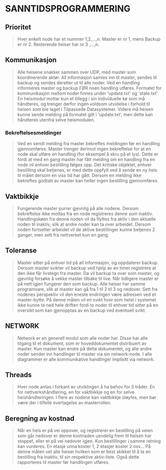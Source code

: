 # SANNTIDSPROGRAMMERING

## Prioritet

>Hver enkelt node har et nummer 1,2,...,n. Master er nr 1, mens Backup er nr 2. Resterende heiser har nr 3 ,...,n.

## Kommunikasjon
>Alle heisene snakker sammen over UDP, med master som koordinerende aktør. All informasjon samles inn til master, sendes til backup og sendes deretter ut til alle noder. Ved en handling informeres master og backup FØR noen handling utføres. Formatet for kommunikasjon mellom noder finnes under 'update.txt' og 'state.txt'. En heismodul mottar kun et tillegg i sin individuelle kø som må håndteres, og trenger derfor ingen voldsom utvidelse i forhold til heisen som ble laget i Tilpassede Datasystemer. Videre må heisen kunne sende melding på formatet gitt i 'update.txt', men dette kan håndteres utenfra selve heismodulen.

### Bekreftelsesmeldinger
>Ved en sendt melding fra master bekreftes meldingen før en handling gjennomføres. Master trenger derimot ingen bekreftelse for at en node skal utføre en handling (for eksempel å skru på et lys). Dette er fordi at med en gang master har fått melding om en handling fra en node vil enhver bestilling følges opp. Det kritiske objektet, enhver bestilling skal betjenes, er med dette oppfylt ved å sende en ny heis til målet dersom en viss tid har gått. Dersom en melding ikke bekreftes godtatt av master kan heller ingen bestilling gjennomføres.

## Vaktbikkje
> Fungerende master purrer gjevnlig på alle nodene. Dersom bekreftelse ikke mottas fra en node registreres denne som inaktiv. Handlingskøen fra denne noden vil da flyttes fra aktiv i den aktuelle noden til inaktiv, slik at andre noder kan ta over arbeidet. Dersom noden fortsetter arbeidet vil de aktive bestillinger kunne betjenes 2 ganger, men sett fra nettverket kun en gang.

## Toleranse
> Master sitter på enhver tid på all informasjon, og oppdaterer backup. Dersom master svikter vil backup ved hjelp av en timer registrere at den ikke får livstegn fra master. Da vil backup ta over som master, og gjevnlig forsøke å vekke master tilbake til live. Når tidligere master er på nett igjen fungerer den som backup. Alle heiser har samme programvare, slik at master kan gå fra 1 til 2 til 3 og nedover.
Sett fra nodenes perspektiv vil den eneste endringen være adressen ved et master-bytte.
> På denne måten vil en svikt hvor som helst i systemet ikke kunne ta ned hele driften fordi to noder til enhver tid sitter på en oversikt som kan gjenopptas av en backup ved eventuell svikt.

## NETWORK
> Network er en generell modul som alle noder har. Disse har alle tilgang til et dokument, som er hoveddokumentet distribuert av master. Kun master kan endre på dette dokumentet, og alle andre noder sender inn handlinger til master via sin network-node. I alle diagrammer er alle kommunikative handlinger implisitt via network.


## Threads
> Hver node antas i forkant av utviklingen å ha behov for 3 tråder. En for nettverkshåndtering, en for vaktbikkje og en for selve heishåndteringen. I flere av nodene kan vaktbikkje sløyfes, men bør være der i tilfelle overtagelse av masterrollen.


## Beregning av kostnad

> Når en heis er på vei oppover, og registrerer en bestilling på veien som går nedover er denne kostnaden uendelig frem til heisen har stoppet, eller er på vei nedover igjen. Kun bestillinger i samme retning kan vurderes. En etasje unna koster 1, 2 etasjer koster 2 osv... På denne måten vet alle heiser hvilken som er best skikket til å ta en bestilling fra inaktiv, til sin respektive aktiv-liste. Også dette rapporteres til master før handlingen utføres.
